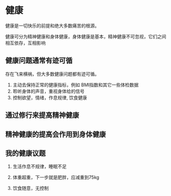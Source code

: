 # 健康

健康是一切快乐的前提和绝大多数痛苦的根源。

健康可分为精神健康和身体健康，身体健康是基本，精神健康不可忽视，它们之间相互依存，互相影响


## 健康问题通常有迹可循

存在飞来横祸，但大多数健康问题都有迹可循。

1. 主动去保持正常的健康指标，例如 BMI指数和其它一些体检数据
2. 聆听身体的声音，重视身体给的信号
3. 控制欲望，情绪，作息规律, 饮食健康


## 通过修行来提高精神健康


## 精神健康的提高会作用到身体健康


## 我的健康议题

1. 生活作息不规律，睡眠不足

2. 体重超重，下一步就是肥胖，应减重到75kg

3. 饮食随意，无控制
